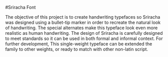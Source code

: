 #Sriracha Font

The objective of this project is to create handwriting typefaces so Sriracha was designed using a bullet-tip marker in order to recreate the natural look of handwriting. The special alternates make this typeface look even more realistic as human handwriting. The design of Sriracha is carefully designed to meet standards so it can be used in both formal and informal context. For further development, This single-weight typeface can be extended the family to other weights, or ready to match with other non-latin script.
